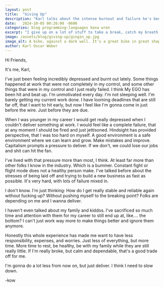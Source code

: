 ```yaml
---
layout: post
title:  "Giving Up"
description: "Karl talks about the intense burnout and failure he's been experiencing lately."
date:   2024-10-05 00:26:00 -0600
categories: blog programming-languages kona wren
excerpt: "I give up on a lot of stuff to take a break, catch my breath, and rest up a little. I'm tired."
image: /assets/blog/giving-up/gingin_up.jpg
image_alt: A bike, against a dark wall. It's a great bike in great shape. The metaphorical idea is that they ride aint there because they gave up. Just like me. Gonna take a rest.
author: Karl Oscar Weber
---
```


Hi Friends,

It's me, Karl,

I've just been feeling incredibly depressed and burnt out lately. Some things happened at work that were not completely in my control, and some other things that were in my control and I just really failed. I think My EGO has been hit and beat up. I'm unmotivated every day. I'm not sleeping well. I'm barely getting my current work done. I have looming deadlines that are still far off, that I want to hit early, but now I feel like I'm gonna come in just before the wire. Just before they are due.

When I was younger in my career I would get really depressed when I couldn't deliver something at work. I would feel like a complete failure, that at any moment I should be fired and just jettisoned. Hindsight has provided perspective, that I was too hard on myself. A good environment is a safe environment where we can learn and grow. Make mistakes and improve. Capitalism prompts a pressure to deliver. If we don't, we could lose our jobs and shit can hit the fan. 

I've lived with that pressure more than most, I think. At least far more than other folks I know in the industry. Which is a bummer. Constant fight or flight mode does not a healthy person make. I've talked before about the stresses of being laid off and trying to build a new business as fast as possible. It's very hard, with lots of failure mixed in.

I don't know. I'm just thinking: How do I get really stable and reliable again without fucking up? Without pushing myself to the breaking point? Folks are depending on me and I wanna deliver.

I haven't even talked about my family and kiddos. I've sacrificed so much time and attention with them for my career to still end up at, like.... the bottom? I can't just work way more to make things better and ignore them anymore.

Honestly this whole experience has made me want to have less responsibility, expenses, and worries. Just less of everything, but more time. More time to rest, be healthy, be with my family while they are still really little. If I'm really broke, but calm and dependable, that's a good trade off for me.

I'm gonna do a lot less from now on, but just deliver. I think I need to slow down.

-kow
